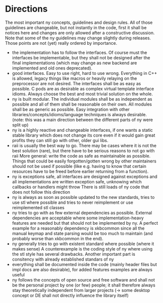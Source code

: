Directions
==========

The most important ny concepts, guidelines and design rules.
All of those guidelines are changeable, but not instantly in the code, first it shall be
notices here and changes are only allowed after a constructive discussion.
Note that some of the ny guidelines may change slightly during releases.
Those points are not (yet) really ordered by importance.

- the implementation has to follow the interfaces. Of course must the interfaces be
  implementable, but they shall not be designed after the final implementations (which may
  change as new backend are implemented and old ones deprecated).
- good interfaces. Easy to use right, hard to use wrong. Everything in C++ is allowed, legacy
  things like macros or heavily relaying on the preprocessor are not desired. The interfaces
  shall be as easy as possible. C pods are as desirable as complex virtual template interface
  idioms. Always choose the best and most trivial solution on the whole.
- ny is built modular. The individual modules shall be as independent as possible and
  all of them shall be reasonable on their own. All modules shall be as generic as possible.
  Easy integration with other libraries/concepts/idioms/language techniques is always desirable.
  (note: this was a main direction between the different parts of ny were split up)
- ny is a highly reactive and changeable interfaces, if one wants a static stable library which
  does not change its core even if it would gain great profits they can still go with other, older
  gui libs.
- raii is usually the best way to go. There may be cases where it is not the best solution (rare),
  but there have to be serious reasons to not go with raii
  More general: write the code as safe as maintainable as possible. Things that could be easily
  forgotten/gotten wrong by other maintainers should not be used if possible (like e.g. having
  to know that certain resources have to be freed before earlier returning from a function).
- ny is exceptions safe, all interfaces are designed against exceptions and all implementations are
  written exception safe, unknowing which callbacks or handlers might throw 
  There is still loads of ny code that does not follow this direction
- ny is always as soon as possible updated to the new standards, tries to use stl where possible
  and tries to never reimplement or use reimplemented stl classes
- ny tries to go with as few external dependencies as possible. External dependencies are
  acceptable where some implementation-heavy features are needed but that should not be implemented
  by ny. A perfect example for a reasonably dependency is xkbcommon since all the manual keymap
  and state parsing would be too much to maintain (and probably worse than xkbcommon in the end).
- ny generally tries to go with existent standard where possible (where it makes sense)
  A counterexample is the coding style of ny where using the stl style has several drawbacks.
  Another important part is consitency with already established standars of ny
- everything shall be documented inside the code (mainly header files but impl docs are also
  desirable), for added features examples are always useful
- ny follows the concepts of open source and free software and shall not be the personal project
  by one (or few) people; it shall therefore always stay theoretically independent from larger
  projects (-> some desktop concept or DE shall not directly influence the library itself)
